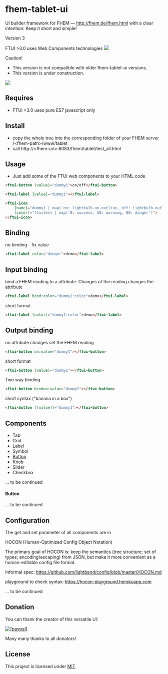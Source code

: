 fhem-tablet-ui
========

UI builder framework for FHEM — http://fhem.de/fhem.html
with a clear intention: Keep it short and simple!

Version 3 

FTUI >3.0 uses Web Components technologies ![](https://developer.mozilla.org/en-US/docs/Web/Web_Components)

Caution! 
 * This version is not compatible with older fhem-tablet-ui versions.
 * This version is under construction.


![](http://knowthelist.github.io/fhem-tablet-ui/ftui3.png)

Requires
-------
* FTUI >3.0 uses pure ES7 javascript only

Install
-------
 * copy the whole tree into the corresponding folder of your FHEM server /\<fhem-path\>/www/tablet
 * call http://\<fhem-url\>:8083/fhem/tablet/test_all.html
 
Usage
------
* Just add some of the FTUI web components to your HTML code

```html
<ftui-button (value)="dummy1">on/off</ftui-button>
```

```html
<ftui-label [value]="dummy1"></ftui-label>
```

```html
<ftui-icon 
    [name]="dummy1 | map('on: lightbulb-on-outline, off: lightbulb-outline')"
    [color]="ftuitest | map('0: success, 50: warning, 80: danger')">
</ftui-icon>
```

Binding
------

no binding - fix value

```html
<ftui-label color="danger">demo</ftui-label>
```

Input binding
---

bind a FHEM reading to a attribute. Changes of the reading changes the attribute

```html
<ftui-label bind:color="dummy1:color">demo</ftui-label>
```

short format
```html
<ftui-label [color]="dummy1:color">demo</ftui-label>
```

Output binding
---

on attribute changes set the FHEM reading

```html
<ftui-button on:value="dummy1"></ftui-button>
```

short format
```html
<ftui-button (value)="dummy1"></ftui-button>
```

Two way binding

```html
<ftui-button bindon:value="dummy1"></ftui-button>
```

short syntax ("banana in a box")
```html
<ftui-button [(value)]="dummy1"></ftui-button>
```


Components
------

- Tab
- Grid
- Label
- Symbol
- [Button](#button)
- Knob
- Slider
- Checkbox

 ... to be continued

#### Button
<!-- 
| Attribute     | Type | Default | Description | Example |
| ------------- |------|------------|---------|---------|
| cmd | string | "set" | FHEM command| cmd="setreading"|
| states | object | '["on", "off"]' | reading to state mapping | states='["play", "stop"]' |
| icon | string | "mdi mdi-lightbulb-outline" | css classes to create icon | icon="fa fa-car"|
| icon-class | string | "" | css classes to style icon | icon-class="tomato"|
| text | string | "" | css classes to create icon | icon="fa fa-car"|
| text-class | string | "" | css classes to style icon | icon-class="tomato"| -->

  ... to be continued

Configuration
-----------

The get and set parameter of all components are in

HOCON (Human-Optimized Config Object Notation)

The primary goal of HOCON is: keep the semantics (tree structure; set of types; encoding/escaping) from JSON, but make it more convenient as a human-editable config file format.

Informal spec:
https://github.com/lightbend/config/blob/master/HOCON.md

playground to check syntax:
https://hocon-playground.herokuapp.com

 ... to be continued

Donation
--------
You can thank the creator of this versatile UI:

<a href="https://www.paypal.com/cgi-bin/webscr?cmd=_s-xclick&hosted_button_id=PD4C2XM2VTD9A"><img src="https://www.paypalobjects.com/de_DE/DE/i/btn/btn_donateCC_LG.gif" alt="[paypal]" /></a>

Many many thanks to all donators!

License
-------
This project is licensed under [MIT](http://www.opensource.org/licenses/mit-license.php).
  
